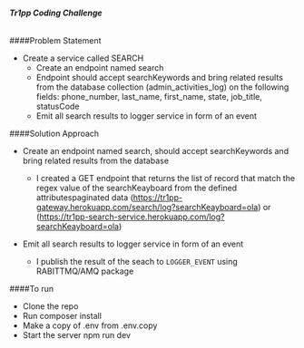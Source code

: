 ###### **Tr1pp Coding Challenge**

####Problem Statement
- Create a service called SEARCH
    - Create an endpoint named search
    - Endpoint should accept searchKeywords and bring related results from the database
    collection (admin_activities_log) on the following fields: phone_number, last_name,
    first_name, state, job_title, statusCode
    - Emit all search results to logger service in form of an event

####Solution Approach
- Create an endpoint named search, should accept searchKeywords and bring related results from the database
    - I created a GET endpoint that returns the list of record that match the regex value of the searchKeayboard from the defined attributespaginated data (https://tr1pp-gateway.herokuapp.com/search/log?searchKeayboard=ola) or (https://tr1pp-search-service.herokuapp.com/log?searchKeayboard=ola)
    
- Emit all search results to logger service in form of an event
    - I publish the result of the seach to `LOGGER_EVENT` using RABITTMQ/AMQ package
    
####To run
- Clone the repo
- Run composer install
- Make a copy of .env from .env.copy
- Start the server npm run dev
